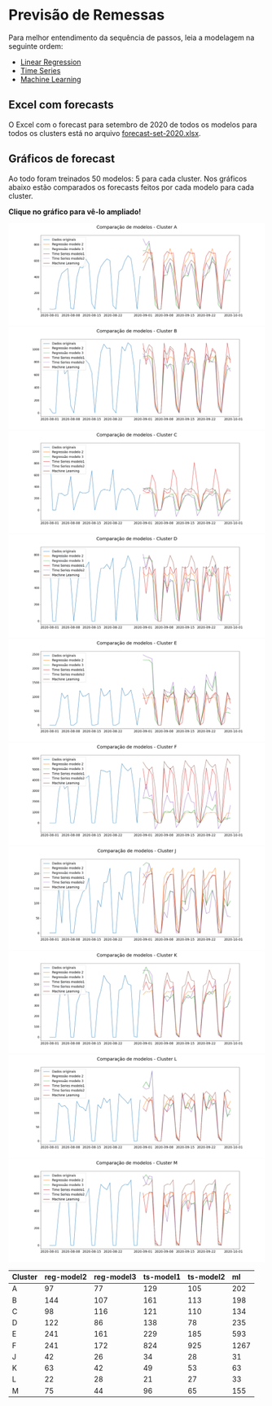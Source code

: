 # Previsão de Remessas
Para melhor entendimento da sequência de passos, leia a modelagem na seguinte ordem:
- [Linear Regression](<Linear Regression.ipynb>)
- [Time Series](<Time Series.ipynb>)
- [Machine Learning ](<Machine Learning.ipynb>)

## Excel com forecasts
O Excel com o forecast para setembro de 2020 de todos os modelos para todos os clusters está no arquivo [forecast-set-2020.xlsx](forecast-set-2020.xlsx).

## Gráficos de forecast
Ao todo foram treinados 50 modelos: 5 para cada cluster. Nos gráficos abaixo estão comparados os forecasts feitos por cada modelo para cada cluster.

**Clique no gráfico para vê-lo ampliado!**

<img src='graficos/A-comparacao.png'>
<img src='graficos/B-comparacao.png'>
<img src='graficos/C-comparacao.png'>
<img src='graficos/D-comparacao.png'>
<img src='graficos/E-comparacao.png'>
<img src='graficos/F-comparacao.png'>
<img src='graficos/J-comparacao.png'>
<img src='graficos/K-comparacao.png'>
<img src='graficos/L-comparacao.png'>
<img src='graficos/M-comparacao.png'>

|Cluster                       | reg-model2|reg-model3 |ts-model1 |ts-model2 |ml |
|:------------------------------|:---------|:-----------|:-----------|:-----------|:-----------|
|A|97|	77|	129|	105|	202|
|B|144|	107|	161|	113|	198|
|C|98	|116	|121	|110	|134|
|D|122	|86	|138|	78	|235|
E|241|	161|	229|	185|	593|
|F|241	|172	|824	|925	|1267|
|J|42	|26|	34	|28	|31|
|K|63|	42	|49|	53|	63|
|L|22|	28	|21	|27	|33|
|M|75|	44|	96|	65|	155|

